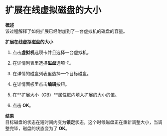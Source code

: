 # 扩展在线虚拟磁盘的大小

**概述**<br/>
该过程解释了如何扩展已经附加到了一台虚拟机的磁盘的容量。


**扩展在线虚拟磁盘的大小**

1. 点击**虚拟机**选项卡并且选择一台虚拟机。

2. 在详情列表里选择**磁盘**选项卡。

3. 在详情的磁盘列表里选择一个目标磁盘。

4. 在详情面板里点击**编辑**按钮。

5. 在**扩展大小（GB）**属性框内填入扩展的大小的值。

6. 点击 **OK**。


**结果**<br/>
目标磁盘的状态在短时间内变为**锁定**状态，这个时候磁盘正在重新调整大小，当调整完毕，磁盘的状态变为了
**OK**。
